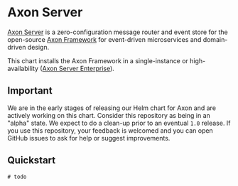 # Axon Server

[Axon Server](https://axoniq.io/product-overview/axon-server) is a zero-configuration message router and event store for the open-source [Axon Framework](https://axoniq.io/product-overview/axon-framework) for event-driven microservices and domain-driven design.

This chart installs the Axon Framework in a single-instance or high-availability ([Axon Server Enterprise](https://axoniq.io/product-overview/axon-server-enterprise)).

## Important

We are in the early stages of releasing our Helm chart for Axon and are actively working on this chart. Consider this repository as being in an "alpha" state.
We expect to do a clean-up prior to an eventual `1.0` release. If you use this repository, your feedback is welcomed and you can open GitHub issues
to ask for help or suggest improvements.

## Quickstart

```
# todo
```

